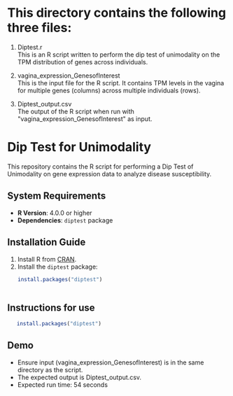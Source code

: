 # This directory contains the following three files:

1) Diptest.r  
 This is an R script written to perform the dip test of unimodality on the TPM distribution of genes across individuals.

2) vagina_expression_GenesofInterest  
 This is the input file for the R script. It contains TPM levels in the vagina for multiple genes (columns) across multiple individuals (rows).

3) Diptest_output.csv  
 The output of the R script when run with "vagina_expression_GenesofInterest" as input.


# Dip Test for Unimodality

This repository contains the R script for performing a Dip Test of Unimodality on gene expression data to analyze disease susceptibility.

## System Requirements

- **R Version**: 4.0.0 or higher
- **Dependencies**: `diptest` package

## Installation Guide

1. Install R from [CRAN](https://cran.r-project.org/).
2. Install the `diptest` package:
   ```r
   install.packages("diptest")
 

## Instructions for use
```r
   install.packages("diptest")
```
## Demo
- Ensure input (vagina_expression_GenesofInterest) is in the same directory as the script.
- The expected output is Diptest_output.csv.
- Expected run time: 54 seconds




